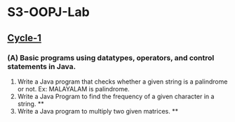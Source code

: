 # S3-OOPJ-Lab

## [Cycle-1](https://github.com/alaka03aj/S3-OOPJ-Lab/tree/main/Cycle1)
### (A) Basic programs using datatypes, operators, and control statements in Java.
1) Write a Java program that checks whether a given string is a palindrome or not. 
   Ex: MALAYALAM is palindrome.
2) Write a Java Program to find the frequency of a given character in a string. **
3) Write a Java program to multiply two given matrices. **
